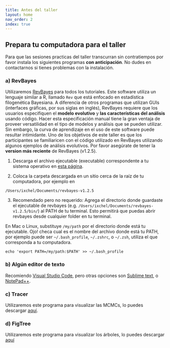 ```yaml
---
title: Antes del taller
layout: home
nav_order: 2
index: true
---
```



## Prepara tu computadora para el taller

Para que las sesiones practicas del taller transcurran sin contratiempos por favor instala los siguientes programas **con anticipación**. No dudes en contactarnos si tienes problemas con la instalación. 

### a) RevBayes

Utilizaremos [RevBayes](https://revbayes.github.io) para todos los tutoriales. Este software utiliza un lenguaje similar a R, llamado `Rev` que está enfocado en estadística filogenética Bayesiana. A diferencia de otros programas que utilizan GUIs (interfaces gráficas, por sus siglas en inglés), RevBayes requiere que los usuarios especifiquen el **modelo evolutivo** y **las características del análisis** usando código. Hacer esta especificación manual tiene la gran ventaja de proveer versatilidad en el tipo de modelos y análisis que se pueden utilizar. Sin embargo, la curva de aprendizaje en el uso de este software puede resultar intimidante. Uno de los objetivos de este taller es que los participantes se familiaricen con el código utilizado en RevBayes utilizando algunos ejemplos de análisis evolutivos. Por favor asegúrate de tener la **version más reciente** de RevBayes (v1.2.5). 

1) Descarga el archivo ejecutable (executable) correspondente a tu sistema operativo en [esta página](https://revbayes.github.io/download). 

2) Coloca la carpeta descargada en un sitio cerca de la raíz de tu computadora, por ejemplo en 
```
/Users/ixchel/Documents/revbayes-v1.2.5
```

3) Recomendado pero no requerido: Agrega el directorio donde guardaste el ejecutable de revbayes (e.g. ```/Users/ixchel/Documents/revbayes-v1.2.5/bin/```) al PATH de tu terminal. Esto permitirá que puedas abrir revbayes desde cualquier folder en tu terminal. 

En Mac o Linux, substituye ```/my/path``` por el directorio donde está tu ejecutable. Ojo! checa cual es el nombre del archivo donde está tu PATH, por ejemplo puede ser ```~/.bash_profile```, ```~/.zshrc```, o ```~/.zsh```, utiliza el que corresponda a tu computadora.
```
echo 'export PATH=/my/path:$PATH' >> ~/.bash_profile
```

### b) Algún editor de texto 

Recomiendo [Visual Studio Code](https://code.visualstudio.com/Download), pero otras opciones son [Sublime text](https://www.sublimetext.com/3), o [NotePad++](https://notepad-plus-plus.org).


### c) Tracer
Utilizaremos este programa para visualizar las MCMCs, lo puedes descargar [aquí](https://github.com/beast-dev/tracer/releases/tag/v1.7.2).

### d) FigTree
Utilizaremos este programa para visualizar los árboles, lo puedes descargar [aquí](https://github.com/rambaut/figtree/releases)
